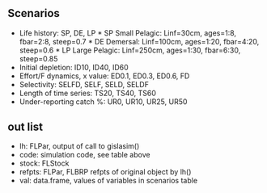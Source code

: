 #

## Scenarios

* Life history: SP, DE, LP
		* SP Small Pelagic: Linf=30cm, ages=1:8, fbar=2:8, steep=0.7
		* DE Demersal: Linf=100cm, ages=1:20, fbar=4:20, steep=0.6
		* LP Large Pelagic: Linf=250cm, ages=1:30, fbar=6:30, steep=0.85
* Initial depletion: ID10, ID40, ID60
* Effort/F dynamics, x value: ED0.1, ED0.3, ED0.6, FD
* Selectivity: SELFD, SELF, SELD, SELDF
* Length of time series: TS20, TS40, TS60
* Under-reporting catch %: UR0, UR10, UR25, UR50

## out list
* lh: FLPar, output of call to gislasim()
* code: simulation code, see table above
* stock: FLStock
* refpts: FLPar, FLBRP refpts of original object by lh()
* val: data.frame, values of variables in scenarios table
